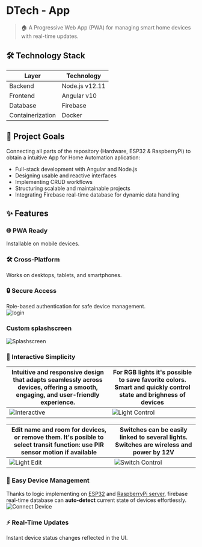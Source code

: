 # DTech - App
> 🏠 A Progressive Web App (PWA) for managing smart home devices with real-time updates.

## 🛠 Technology Stack
| **Layer**        | **Technology**                  |
| ---------------- | ------------------------------- |
| Backend          | Node.js v12.11                  |
| Frontend         | Angular v10                     |
| Database         | Firebase                        |
| Containerization | Docker                          |

## 🎯 Project Goals   
Connecting all parts of the repository (Hardware, ESP32 & RaspberryPi) to obtain a intuitive App for Home Automation aplication:

- Full-stack development with Angular and Node.js
- Designing usable and reactive interfaces
- Implementing CRUD workflows
- Structuring scalable and maintainable projects
- Integrating Firebase real-time database for dynamic data handling   

## ✨ Features

### 🌐 PWA Ready     
Installable on mobile devices.

### 🛠 Cross-Platform   
Works on desktops, tablets, and smartphones.     

### 🔒 Secure Access  
Role-based authentication for safe device management.    
![login](/App/src/assets/gif/login.gif)      

### Custom splashscreen   
![Splashscreen](/App/src/assets/gif/splash.gif)    

### 💠 Interactive Simplicity   

|Intuitive and responsive design that adapts seamlessly across devices, offering a smooth, engaging, and user-friendly experience. | For RGB lights it's possible to save favorite colors. Smart and quickly control state and brighness of devices |    
|---------------------------------------------------------------------------------|---------------------------------------------------------------------------------|
| ![Interactive](/App/src/assets/gif/interactive.gif)                             | ![Light Control](/App/src/assets/gif/lights.gif)                                |


|Edit name and room for devices, or remove them. It's posible to select transit function: use PIR sensor motion if available | Switches can be easily linked to several lights. Switches are wireless and power by 12V |
|---------------------------------------------------------------------------------|---------------------------------------------------------------------------------|
| ![Light Edit](/App/src/assets/gif/edit.gif)                                     | ![Switch Control](/App/src/assets/gif/edit-switch.gif)                          |

### 🔧 Easy Device Management   
Thanks to logic implementing on [ESP32](https://github.com/jc-delrio/DTech/tree/main/ESP32) and [RaspberryPi server](https://github.com/jc-delrio/DTech/tree/main/RaspberryPi), firebase real-time database can **auto-detect** current state of devices effortlessly.    
![Connect Device](/App/src/assets/gif/connect.gif)   

### ⚡ Real-Time Updates    
Instant device status changes reflected in the UI.    
